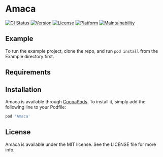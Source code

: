 # Amaca

[![CI Status](http://img.shields.io/travis/3zcurdia/Amaca.svg?style=flat)](https://travis-ci.org/3zcurdia/Amaca)
[![Version](https://img.shields.io/cocoapods/v/Amaca.svg?style=flat)](http://cocoapods.org/pods/Amaca)
[![License](https://img.shields.io/cocoapods/l/Amaca.svg?style=flat)](http://cocoapods.org/pods/Amaca)
[![Platform](https://img.shields.io/cocoapods/p/Amaca.svg?style=flat)](http://cocoapods.org/pods/Amaca)
[![Maintainability](https://api.codeclimate.com/v1/badges/0a0c7da98ac2f5fc09b0/maintainability)](https://codeclimate.com/github/3zcurdia/Amaca/maintainability)

## Example

To run the example project, clone the repo, and run `pod install` from the Example directory first.

## Requirements

## Installation

Amaca is available through [CocoaPods](http://cocoapods.org). To install
it, simply add the following line to your Podfile:

```ruby
pod 'Amaca'
```

## License

Amaca is available under the MIT license. See the LICENSE file for more info.
